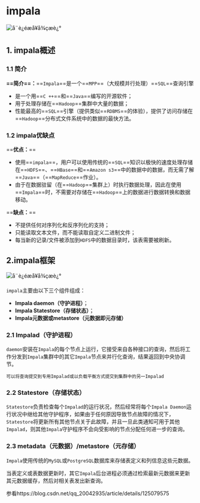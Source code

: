 # impala

![å¨è¿éæå¥å¾çæè¿°](https://img-blog.csdnimg.cn/c493ceb00ac5448d8cf2dc0170180f10.png)

## 1. impala概述

### 1.1 简介

**==简介==：**==`Impala`==是一个==`MPP`==（大规模并行处理）==`SQL`==查询引擎

- 是一个用==`C ++`==和==`Java`==编写的开源软件；
- 用于处理存储在==`Hadoop`==集群中大量的数据；
- 性能最高的==`SQL`==引擎（提供类似==`RDBMS`==的体验），提供了访问存储在==`Hadoop`==分布式文件系统中的数据的最快方法。

### 1.2 impala优缺点

==**优点：**==

- 使用==`impala`==，用户可以使用传统的==`SQL`==知识以极快的速度处理存储在==`HDFS`==、==`HBase`==和==`Amazon s3`==中的数据中的数据，而无需了解==`Java`==（==`MapReduce`==作业）。
- 由于在数据驻留（在==`Hadoop`==集群上）时执行数据处理，因此在使用==`Impala`==时，不需要对存储在==`Hadoop`==上的数据进行数据转换和数据移动。

==**缺点：**==

- 不提供任何对序列化和反序列化的支持；
- 只能读取文本文件，而不能读取自定义二进制文件；
- 每当新的记录/文件被添加到`HDFS`中的数据目录时，该表需要被刷新。



## 2.impala框架

![å¨è¿éæå¥å¾çæè¿°](https://img-blog.csdnimg.cn/cb4c8b6957294f629020459298ec4387.png)

`impala`主要由以下三个组件组成：

- **Impala daemon（守护进程）**；
- **Impala Statestore（存储状态）**；
- **Impala元数据或metastore（元数据即元存储）**



### 2.1 Impalad（守护进程）

`daemon`安装在`Impala`的每个节点上运行，它接受来自各种接口的查询，然后将工作分发到`Impala`集群中的其它`Impala`节点来并行化查询，结果返回到中央协调节。

``可以将查询提交到专用Impalad或以负载平衡方式提交到集群中的另一Impalad``

### 2.2 Statestore（存储状态）

```Statestore```负责检查每个``Impalad``的运行状况，然后经常将每个``Impala Daemon``运行状况中继给其他守护程序，如果由于任何原因导致节点故障的情况下，``Statestore``将更新所有其他节点关于此故障，并且一旦此类通知可用于其他``Impalad``，则其他``Impala``守护程序不会向受影响的节点分配任何进一步的查询。

### 2.3 metadata（元数据）/metastore（元存储）

`Impala`使用传统的`MySQL`或`PostgreSQL`数据库来存储表定义和列信息这些元数据。

当表定义或表数据更新时，其它`Impala`后台进程必须通过检索最新元数据来更新其元数据缓存，然后对相关表发出新查询。

参看https://blog.csdn.net/qq_20042935/article/details/125079575